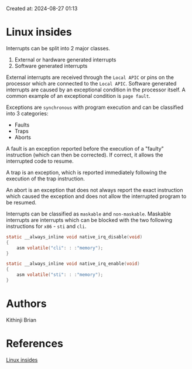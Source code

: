 Created at: 2024-08-27 01:13

# Linux insides
Interrupts can be split into 2 major classes.
1. External or hardware generated interrupts
2. Software generated interrupts

External interrupts are received through the `Local APIC` or pins on the processor which are connected to the `Local APIC`. Software generated interrupts are caused by an exceptional condition in the processor itself. A common example of an exceptional condition is `page fault`.

Exceptions are `synchronous` with program execution and can be classified into 3 categories:
+ Faults
+ Traps
+ Aborts

A fault is an exception reported before the execution of a "faulty" instruction (which can then be corrected). If correct, it allows the interrupted code to resume.

A trap is an exception, which is reported immediately following the execution of the trap instruction.

An abort is an exception that does not always report the exact instruction which caused the exception and does not allow the interrupted program to be resumed.

Interrupts can be classified as `maskable` and `non-maskable`. Maskable interrupts are interrupts which can be blocked with the two following instructions for `x86` - `sti` and `cli`. 

```c
static __always_inline void native_irq_disable(void)
{
	asm volatile("cli": : :"memory");
}

static __always_inline void native_irq_enable(void)
{
	asm volatile("sti": : :"memory");
}
```

# Authors
Kithinji Brian

# References
[Linux insides](https://0xax.gitbook.io/linux-insides/summary/interrupts)